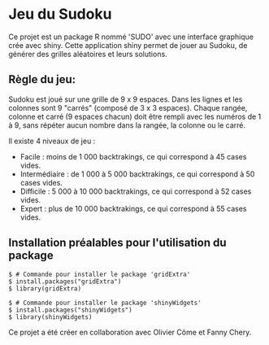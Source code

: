 # Jeu du Sudoku
Ce projet est un package R nommé 'SUDO' avec une interface graphique crée avec shiny. Cette application shiny permet de jouer au Sudoku, de générer des grilles aléatoires et leurs solutions.

## Règle du jeu:
Sudoku est joué sur une grille de 9 x 9 espaces. Dans les lignes et les colonnes sont 9 "carrés" (composé de 3 x 3 espaces). 
Chaque rangée, colonne et carré (9 espaces chacun) doit être rempli avec les numéros de 1 à 9, sans répéter aucun nombre dans la rangée, la colonne ou le carré. 

Il existe 4 niveaux de jeu :
- Facile : moins de 1 000 backtrakings, ce qui correspond à 45 cases vides.
- Intermédiaire : de 1 000 à 5 000 backtrakings, ce qui correspond à 50 cases vides.
- Difficile : 5 000 à 10 000 backtrakings, ce qui correspond à 52 cases vides.
- Expert : plus de 10 000 backtrakings, ce qui correspond à 55 cases vides.

## Installation préalables pour l'utilisation du package

```
$ # Commande pour installer le package 'gridExtra'
$ install.packages("gridExtra")
$ library(gridExtra)
```
```
$ # Commande pour installer le package 'shinyWidgets'
$ install.packages("shinyWidgets")
$ library(shinyWidgets)
```
Ce projet a été créer en collaboration avec Olivier Côme et Fanny Chery.

